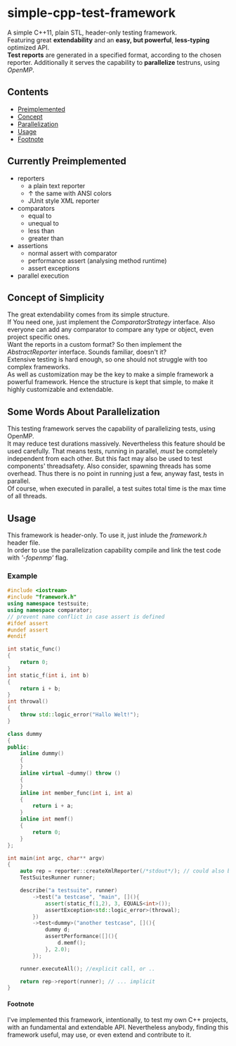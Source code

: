 # simple-cpp-test-framework

A simple C++11, plain STL, header-only testing framework.  
Featuring great **extendability** and an **easy, but powerful**, **less-typing** optimized API.  
**Test reports** are generated in a specified format, according to the chosen reporter.
Additionally it serves the capability to **parallelize** testruns, using *OpenMP*.

## Contents

+ [Preimplemented](#currently-preimplemented)
+ [Concept](#concept-of-simplicity)
+ [Parallelization](#some-words-about-parallelization)
+ [Usage](#usage)
+ [Footnote](#footnote)

## Currently Preimplemented

+ reporters
  + a plain text reporter
  + &uarr; the same with ANSI colors
  + JUnit style XML reporter
+ comparators
  + equal to
  + unequal to
  + less than
  + greater than
+ assertions
  + normal assert with comparator
  + performance assert (analysing method runtime)
  + assert exceptions
+ parallel execution

## Concept of Simplicity

The great extendability comes from its simple structure.  
If You need one, just implement the *ComparatorStrategy* interface. Also everyone can add any comparator to compare any type or object, even project specific ones.  
Want the reports in a custom format? So then implement the *AbstractReporter* interface. Sounds familiar, doesn't it?  
Extensive testing is hard enough, so one should not struggle with too complex frameworks.  
As well as customization may be the key to make a simple framework a powerful framework. Hence the structure is kept that simple, to make it highly customizable and extendable.

## Some Words About Parallelization

This testing framework serves the capability of parallelizing tests, using OpenMP.  
It may reduce test durations massively. Nevertheless this feature should be used carefully.
That means tests, running in parallel, *must* be completely independent from each other. But this fact may also be used to test components' threadsafety.
Also consider, spawning threads has some overhead. Thus there is no point in running just a few, anyway fast, tests in parallel.  
Of course, when executed in parallel, a test suites total time is the max time of all threads.

## Usage

This framework is header-only. To use it, just inlude the *framework.h* header file.  
In order to use the parallelization capability compile and link the test code with *'-fopenmp'* flag.

### Example

```c++
#include <iostream>
#include "framework.h"
using namespace testsuite;
using namespace comparator;
// prevent name conflict in case assert is defined
#ifdef assert
#undef assert
#endif

int static_func()
{
    return 0;
}
int static_f(int i, int b)
{
    return i + b;
}
int throwal()
{
    throw std::logic_error("Hallo Welt!");
}

class dummy
{
public:
    inline dummy()
    {
    }
    inline virtual ~dummy() throw ()
    {
    }
    inline int member_func(int i, int a)
    {
        return i + a;
    }
    inline int memf()
    {
        return 0;
    }
};

int main(int argc, char** argv)
{
    auto rep = reporter::createXmlReporter(/*stdout*/); // could also be a filename
    TestSuitesRunner runner;

    describe("a testsuite", runner)
        ->test("a testcase", "main", [](){
            assert(static_f(1,2), 3, EQUALS<int>());
            assertException<std::logic_error>(throwal);
        })
        ->test<dummy>("another testcase", [](){
            dummy d;
            assertPerformance([](){
                d.memf();
            }, 2.0);
        });

    runner.executeAll(); //explicit call, or ..

    return rep->report(runner); // ... implicit
}
```

#### Footnote

I've implemented this framework, intentionally, to test my own C++ projects, with an fundamental and extendable API. Nevertheless anybody, finding this framework useful, may use, or even extend and contribute to it.
